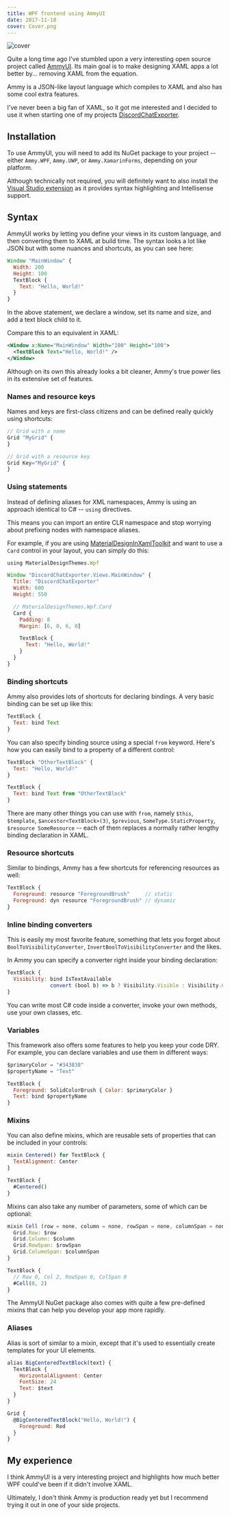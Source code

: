 ```yaml
---
title: WPF frontend using AmmyUI
date: 2017-11-18
cover: Cover.png
---
```


![cover](Cover.png)

Quite a long time ago I've stumbled upon a very interesting open source project called [AmmyUI](https://github.com/AmmyUI/AmmyUI). Its main goal is to make designing XAML apps a lot better by... removing XAML from the equation.

Ammy is a JSON-like layout language which compiles to XAML and also has some cool extra features.

I've never been a big fan of XAML, so it got me interested and I decided to use it when starting one of my projects [DiscordChatExporter](https://github.com/Tyrrrz/DiscordChatExporter).

## Installation

To use AmmyUI, you will need to add its NuGet package to your project -- either `Ammy.WPF`, `Ammy.UWP`, or `Ammy.XamarinForms`, depending on your platform.

Although technically not required, you will definitely want to also install the [Visual Studio extension](https://marketplace.visualstudio.com/items?itemName=ionoy.Ammy) as it provides syntax highlighting and Intellisense support.

## Syntax

AmmyUI works by letting you define your views in its custom language, and then converting them to XAML at build time. The syntax looks a lot like JSON but with some nuances and shortcuts, as you can see here:

```js
Window "MainWindow" {
  Width: 200
  Height: 100
  TextBlock {
    Text: "Hello, World!"
  }
}
```

In the above statement, we declare a window, set its name and size, and add a text block child to it.

Compare this to an equivalent in XAML:

```xml
<Window x:Name="MainWindow" Width="100" Height="100">
  <TextBlock Text="Hello, World!" />
</Window>
```

Although on its own this already looks a bit cleaner, Ammy's true power lies in its extensive set of features.

### Names and resource keys

Names and keys are first-class citizens and can be defined really quickly using shortcuts:

```js
// Grid with a name
Grid "MyGrid" {
}

// Grid with a resource key
Grid Key="MyGrid" {
}
```

### Using statements

Instead of defining aliases for XML namespaces, Ammy is using an approach identical to C# -- `using` directives.

This means you can import an entire CLR namespace and stop worrying about prefixing nodes with namespace aliases.

For example, if you are using [MaterialDesignInXamlToolkit](https://github.com/ButchersBoy/MaterialDesignInXamlToolkit) and want to use a `Card` control in your layout, you can simply do this:

```js
using MaterialDesignThemes.Wpf

Window "DiscordChatExporter.Views.MainWindow" {
  Title: "DiscordChatExporter"
  Width: 600
  Height: 550

  // MaterialDesignThemes.Wpf.Card
  Card {
    Padding: 8
    Margin: [6, 0, 6, 0]

    TextBlock {
      Text: "Hello, World!"
    }
  }
}
```

### Binding shortcuts

Ammy also provides lots of shortcuts for declaring bindings. A very basic binding can be set up like this:

```js
TextBlock {
  Text: bind Text
}
```

You can also specify binding source using a special `from` keyword. Here's how you can easily bind to a property of a different control:

```js
TextBlock "OtherTextBlock" {
  Text: "Hello, World!"
}

TextBlock {
  Text: bind Text from "OtherTextBlock"
}
```

There are many other things you can use with `from`, namely `$this`, `$template`, `$ancestor<TextBlock>(3)`, `$previous`, `SomeType.StaticProperty`, `$resource SomeResource` -- each of them replaces a normally rather lengthy binding declaration in XAML.

### Resource shortcuts

Similar to bindings, Ammy has a few shortcuts for referencing resources as well:

```js
TextBlock {
  Foreground: resource "ForegroundBrush"     // static
  Foreground: dyn resource "ForegroundBrush" // dynamic
}
```

### Inline binding converters

This is easily my most favorite feature, something that lets you forget about `BoolToVisibilityConverter`, `InvertBoolToVisibilityConverter` and the likes.

In Ammy you can specify a converter right inside your binding declaration:

```js
TextBlock {
  Visibility: bind IsTextAvailable
              convert (bool b) => b ? Visibility.Visible : Visibility.Collapsed
}
```

You can write most C# code inside a converter, invoke your own methods, use your own classes, etc.

### Variables

This framework also offers some features to help you keep your code DRY. For example, you can declare variables and use them in different ways:

```js
$primaryColor = "#343838"
$propertyName = "Text"

TextBlock {
  Foreground: SolidColorBrush { Color: $primaryColor }
  Text: bind $propertyName
}
```

### Mixins

You can also define mixins, which are reusable sets of properties that can be included in your controls:

```js
mixin Centered() for TextBlock {
  TextAlignment: Center
}

TextBlock {
  #Centered()
}
```

Mixins can also take any number of parameters, some of which can be optional:

```js
mixin Cell (row = none, column = none, rowSpan = none, columnSpan = none) for FrameworkElement {
  Grid.Row: $row
  Grid.Column: $column
  Grid.RowSpan: $rowSpan
  Grid.ColumnSpan: $columnSpan
}

TextBlock {
  // Row 0, Col 2, RowSpan 0, ColSpan 0
  #Cell(0, 2)
}
```

The AmmyUI NuGet package also comes with quite a few pre-defined mixins that can help you develop your app more rapidly.

### Aliases

Alias is sort of similar to a mixin, except that it's used to essentially create templates for your UI elements.

```js
alias BigCenteredTextBlock(text) {
  TextBlock {
    HorizontalAlignment: Center
    FontSize: 24
    Text: $text
  }
}

Grid {
  @BigCenteredTextBlock("Hello, World!") {
    Foreground: Red
  }
}
```

## My experience

I think AmmyUI is a very interesting project and highlights how much better WPF could've been if it didn't involve XAML.

Ultimately, I don't think Ammy is production ready yet but I recommend trying it out in one of your side projects.
